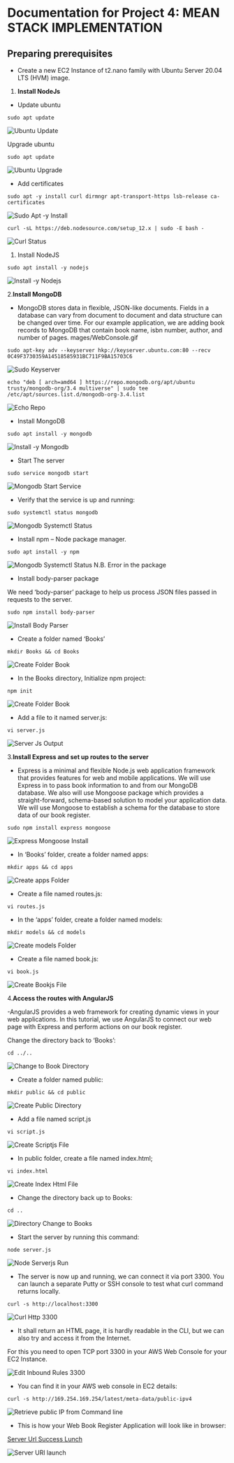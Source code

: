 # Documentation for Project 4: MEAN STACK IMPLEMENTATION

## Preparing prerequisites

- Create a new EC2 Instance of t2.nano family with Ubuntu Server 20.04 LTS (HVM) image.

1. **Install NodeJs**

- Update ubuntu

`sudo apt update`

![Ubuntu Update](./image/ubuntu-mean-update.PNG)

Upgrade ubuntu

`sudo apt update`

![Ubuntu Upgrade](./image/ubuntu-mean-upgrade.PNG)

- Add certificates

`sudo apt -y install curl dirmngr apt-transport-https lsb-release ca-certificates`

![Sudo Apt -y Install](./image/apt-y-install-cert.PNG)

`curl -sL https://deb.nodesource.com/setup_12.x | sudo -E bash -`

![Curl Status](./image/curl-status-output.PNG)

1. Install NodeJS

`sudo apt install -y nodejs`

![Install -y Nodejs](./image/install-y-nodejs-output.PNG)

2.**Install MongoDB**

- MongoDB stores data in flexible, JSON-like documents. Fields in a database can vary from document to document and data structure can be changed over time. For our example application, we are adding book records to MongoDB that contain book name, isbn number, author, and number of pages. mages/WebConsole.gif

`sudo apt-key adv --keyserver hkp://keyserver.ubuntu.com:80 --recv 0C49F3730359A14518585931BC711F9BA15703C6`

![Sudo Keyserver](./image/apt-keyserver-output.PNG)

`echo "deb [ arch=amd64 ] https://repo.mongodb.org/apt/ubuntu trusty/mongodb-org/3.4 multiverse" | sudo tee /etc/apt/sources.list.d/mongodb-org-3.4.list`

![Echo Repo](./image/echo-repo-output.PNG)

- Install MongoDB

`sudo apt install -y mongodb`

![Install -y Mongodb](./image/install-y-mongodb-output.PNG)

- Start The server

`sudo service mongodb start`

![Mongodb Start Service](./image/mongodb-service-start.PNG)

- Verify that the service is up and running:

`sudo systemctl status mongodb`

![Mongodb Systemctl Status](./image/systemctl-mongodb-run-status.PNG)

- Install npm – Node package manager.

`sudo apt install -y npm`

![Mongodb Systemctl Status](./image/install-y-npm.PNG)  N.B. Error in the package

- Install body-parser package

We need ‘body-parser’ package to help us process JSON files passed in requests to the server.

`sudo npm install body-parser`

![Install Body Parser](./image/install-body-parser-output.PNG)

- Create a folder named ‘Books’

`mkdir Books && cd Books`

![Create Folder Book](./image/folder-book-output.PNG)

- In the Books directory, Initialize npm project:

`npm init`

![Create Folder Book](./image/book-npm-initialize.PNG)

- Add a file to it named server.js:

`vi server.js`

![Server Js Output](./image/server-js-output.PNG)

3.**Install Express and set up routes to the server**

- Express is a minimal and flexible Node.js web application framework that provides features for web and mobile applications. We will use Express in to pass book information to and from our MongoDB database. We also will use Mongoose package which provides a straight-forward, schema-based solution to model your application data. We will use Mongoose to establish a schema for the database to store data of our book register.

`sudo npm install express mongoose`

![Express Mongoose Install](./image/express-mongoose-install-output.PNG)

- In ‘Books’ folder, create a folder named apps:

`mkdir apps && cd apps`

![Create apps Folder](./image/apps-create.PNG)

- Create a file named routes.js:

`vi routes.js`

- In the ‘apps’ folder, create a folder named models:

`mkdir models && cd models`

![Create models Folder](./image/create-models-folder-output.PNG)

- Create a file named book.js:

`vi book.js`

![Create Bookjs File](./image/file-book-js.PNG)

4.**Access the routes with AngularJS**

-AngularJS provides a web framework for creating dynamic views in your web applications. In this tutorial, we use AngularJS to connect our web page with Express and perform actions on our book register.

Change the directory back to ‘Books’:

`cd ../..`

![Change to Book Directory](./image/change-book-directory.PNG)

- Create a folder named public:

`mkdir public && cd public`

![Create Public Directory](./image/create-public-folder.PNG)

- Add a file named script.js

`vi script.js`

![Create Scriptjs File](./image/file-scriptjs-output.PNG)

- In public folder, create a file named index.html;

`vi index.html`

![Create Index Html File](./image/index-html-create-file.PNG)

- Change the directory back up to Books:

`cd ..`

![Directory Change to Books](./image/change-directoty-to-books.PNG)

- Start the server by running this command:

`node server.js`

![Node Serverjs Run](./image/node-serverjs-output.PNG)

- The server is now up and running, we can connect it via port 3300. You can launch a separate Putty or SSH console to test what curl command returns locally.

`curl -s http://localhost:3300`

![Curl Http 3300](./image/curl-http-output.PNG)

- It shall return an HTML page, it is hardly readable in the CLI, but we can also try and access it from the Internet.

For this you need to open TCP port 3300 in your AWS Web Console for your EC2 Instance.

![Edit Inbound Rules 3300](./image/tcp-3300-output.PNG)

- You can find it in your AWS web console in EC2 details:

`curl -s http://169.254.169.254/latest/meta-data/public-ipv4`

![Retrieve public IP from Command line](./image/public-ip-from-command-line.PNG)

- This is how your Web Book Register Application will look like in browser:

[Server Url Success Lunch](http://18.216.255.120:3300/)

![Server URl launch](./image/server-success-output.PNG)